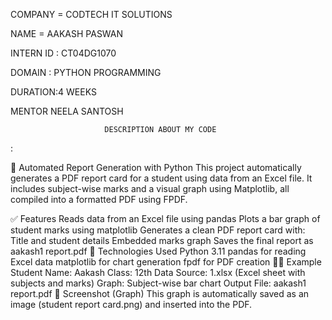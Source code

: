 COMPANY = CODTECH IT SOLUTIONS

NAME = AAKASH PASWAN

INTERN ID : CT04DG1070

DOMAIN : PYTHON PROGRAMMING

DURATION:4 WEEKS

MENTOR NEELA SANTOSH

                         DESCRIPTION ABOUT MY CODE
:

📄 Automated Report Generation with Python
This project automatically generates a PDF report card for a student using data from an Excel file. It includes subject-wise marks and a visual graph using Matplotlib, all compiled into a formatted PDF using FPDF.

✅ Features
Reads data from an Excel file using pandas
Plots a bar graph of student marks using matplotlib
Generates a clean PDF report card with:
Title and student details
Embedded marks graph
Saves the final report as aakash1 report.pdf
🧰 Technologies Used
Python 3.11
pandas for reading Excel data
matplotlib for chart generation
fpdf for PDF creation
🧑‍🎓 Example
Student Name: Aakash
Class: 12th
Data Source: 1.xlsx (Excel sheet with subjects and marks)
Graph: Subject-wise bar chart
Output File: aakash1 report.pdf
📸 Screenshot (Graph)
This graph is automatically saved as an image (student report card.png) and inserted into the PDF.

